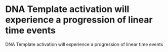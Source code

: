 # DNA Template activation will experience a progression of linear time events

DNA Template activation will experience a progression of linear time events